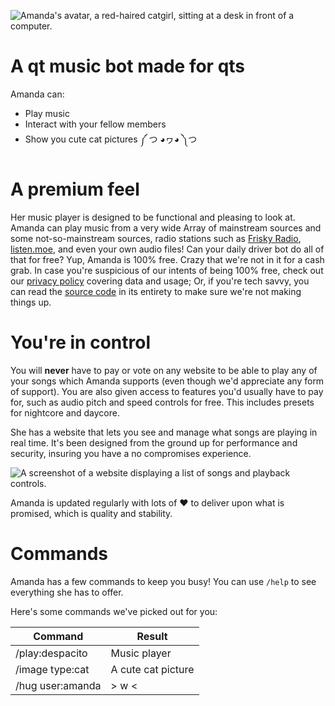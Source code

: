 ![Amanda's avatar, a red-haired catgirl, sitting at a desk in front of a computer.](https://cdn.discordapp.com/attachments/608456955660468224/960449965354811432/Amanda_Banner.png)

# A qt music bot made for qts

Amanda can:

- Play music
- Interact with your fellow members
- Show you cute cat pictures ༼ つ ◕ヮ◕ ༽つ

# A premium feel

Her music player is designed to be functional and pleasing to look at. Amanda can play music from a very wide Array of mainstream sources and some not-so-mainstream sources, radio stations such as [Frisky Radio](https://www.friskyradio.com/), [listen.moe](https://listen.moe), and even your own audio files! Can your daily driver bot do all of that for free? Yup, Amanda is 100% free. Crazy that we're not in it for a cash grab. In case you're suspicious of our intents of being 100% free, check out our [privacy policy](https://amanda.moe/to/privacy) covering data and usage; Or, if you're tech savvy, you can read the [source code](https://amanda.moe/to/github) in its entirety to make sure we're not making things up.

# You're in control

You will **never** have to pay or vote on any website to be able to play any of your songs which Amanda supports (even though we'd appreciate any form of support). You are also given access to features you'd usually have to pay for, such as audio pitch and speed controls for free. This includes presets for nightcore and daycore.

She has a website that lets you see and manage what songs are playing in real time. It's been designed from the ground up for performance and security, insuring you have a no compromises experience.

![A screenshot of a website displaying a list of songs and playback controls.](https://cdn.discordapp.com/attachments/608456955660468224/608457010102665226/525fac.png)

Amanda is updated regularly with lots of ❤️ to deliver upon what is promised, which is quality and stability.

# Commands

Amanda has a few commands to keep you busy! You can use `/help` to see everything she has to offer.

Here's some commands we've picked out for you:

|Command|Result|
|-----------|--------|
|/play:despacito|Music player|
|/image type:cat|A cute cat picture|
|/hug user:amanda|> w <|
